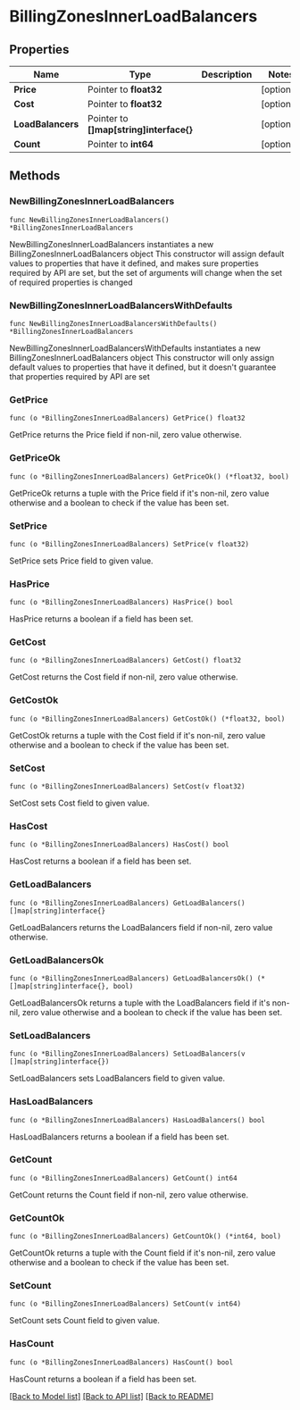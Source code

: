 # BillingZonesInnerLoadBalancers

## Properties

Name | Type | Description | Notes
------------ | ------------- | ------------- | -------------
**Price** | Pointer to **float32** |  | [optional] 
**Cost** | Pointer to **float32** |  | [optional] 
**LoadBalancers** | Pointer to **[]map[string]interface{}** |  | [optional] 
**Count** | Pointer to **int64** |  | [optional] 

## Methods

### NewBillingZonesInnerLoadBalancers

`func NewBillingZonesInnerLoadBalancers() *BillingZonesInnerLoadBalancers`

NewBillingZonesInnerLoadBalancers instantiates a new BillingZonesInnerLoadBalancers object
This constructor will assign default values to properties that have it defined,
and makes sure properties required by API are set, but the set of arguments
will change when the set of required properties is changed

### NewBillingZonesInnerLoadBalancersWithDefaults

`func NewBillingZonesInnerLoadBalancersWithDefaults() *BillingZonesInnerLoadBalancers`

NewBillingZonesInnerLoadBalancersWithDefaults instantiates a new BillingZonesInnerLoadBalancers object
This constructor will only assign default values to properties that have it defined,
but it doesn't guarantee that properties required by API are set

### GetPrice

`func (o *BillingZonesInnerLoadBalancers) GetPrice() float32`

GetPrice returns the Price field if non-nil, zero value otherwise.

### GetPriceOk

`func (o *BillingZonesInnerLoadBalancers) GetPriceOk() (*float32, bool)`

GetPriceOk returns a tuple with the Price field if it's non-nil, zero value otherwise
and a boolean to check if the value has been set.

### SetPrice

`func (o *BillingZonesInnerLoadBalancers) SetPrice(v float32)`

SetPrice sets Price field to given value.

### HasPrice

`func (o *BillingZonesInnerLoadBalancers) HasPrice() bool`

HasPrice returns a boolean if a field has been set.

### GetCost

`func (o *BillingZonesInnerLoadBalancers) GetCost() float32`

GetCost returns the Cost field if non-nil, zero value otherwise.

### GetCostOk

`func (o *BillingZonesInnerLoadBalancers) GetCostOk() (*float32, bool)`

GetCostOk returns a tuple with the Cost field if it's non-nil, zero value otherwise
and a boolean to check if the value has been set.

### SetCost

`func (o *BillingZonesInnerLoadBalancers) SetCost(v float32)`

SetCost sets Cost field to given value.

### HasCost

`func (o *BillingZonesInnerLoadBalancers) HasCost() bool`

HasCost returns a boolean if a field has been set.

### GetLoadBalancers

`func (o *BillingZonesInnerLoadBalancers) GetLoadBalancers() []map[string]interface{}`

GetLoadBalancers returns the LoadBalancers field if non-nil, zero value otherwise.

### GetLoadBalancersOk

`func (o *BillingZonesInnerLoadBalancers) GetLoadBalancersOk() (*[]map[string]interface{}, bool)`

GetLoadBalancersOk returns a tuple with the LoadBalancers field if it's non-nil, zero value otherwise
and a boolean to check if the value has been set.

### SetLoadBalancers

`func (o *BillingZonesInnerLoadBalancers) SetLoadBalancers(v []map[string]interface{})`

SetLoadBalancers sets LoadBalancers field to given value.

### HasLoadBalancers

`func (o *BillingZonesInnerLoadBalancers) HasLoadBalancers() bool`

HasLoadBalancers returns a boolean if a field has been set.

### GetCount

`func (o *BillingZonesInnerLoadBalancers) GetCount() int64`

GetCount returns the Count field if non-nil, zero value otherwise.

### GetCountOk

`func (o *BillingZonesInnerLoadBalancers) GetCountOk() (*int64, bool)`

GetCountOk returns a tuple with the Count field if it's non-nil, zero value otherwise
and a boolean to check if the value has been set.

### SetCount

`func (o *BillingZonesInnerLoadBalancers) SetCount(v int64)`

SetCount sets Count field to given value.

### HasCount

`func (o *BillingZonesInnerLoadBalancers) HasCount() bool`

HasCount returns a boolean if a field has been set.


[[Back to Model list]](../README.md#documentation-for-models) [[Back to API list]](../README.md#documentation-for-api-endpoints) [[Back to README]](../README.md)


